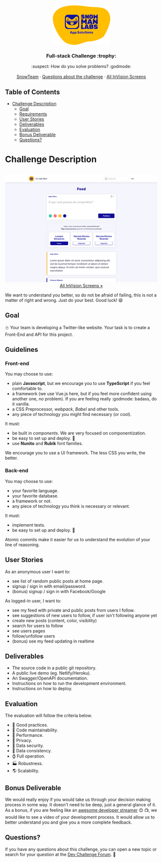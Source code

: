 <br />
<p align="center">
  <a href="https://github.com/snowmanlabs/fullstack-challenge">
    <img src="assets/logo.png" alt="Logo" width="191" height="131">
  </a>

  <h3 align="center">Full-stack Challenge :trophy:</h3>

  <p align="center">
    :suspect: How do you solve problems? :godmode:
    <br />
    <br />
    <a href="https://www.snowmanlabs.com.br/snow-team/">SnowTeam</a>
    ·
    <a href="https://groups.google.com/a/snowmanlabs.com/forum/#!forum/dev.challenge">Questions about the challenge</a>
    ·
    <a href="https://invis.io/AH10GJWZ3EV6">All InVision Screens</a>
  </p>
</p>

## Table of Contents
- [Challenge Description](#challenge-description)
  - [Goal](#goal)
  - [Requirements](#requirements)
  - [User Stories](#user-stories)
  - [Deliverables](#deliverables)
  - [Evaluation](#evaluation)
  - [Bonus Deliverable](#bonus-deliverable)
  - [Questions?](#questions)

# Challenge Description

<p align="center">
    <br/>
    <a href="https://invis.io/AH10GJWZ3EV6">
      <img src="assets/screenshot.png" style="max-height: 640px" alt="Logo"/>
    </a>
    <br/>
    <a href="https://invis.io/AH10GJWZ3EV6">
        All InVision Screens »
    </a>
    <br/>
</p>

We want to understand you better, so do not be afraid of failing, this is not a matter of right and wrong. Just do your best. Good luck! :smile:

## Goal

:snowman: Your team is developing a Twitter-like website. Your task is to create a Front-End and API for this project.

## Guidelines
### Front-end
You may choose to use:
* plain **Javascript**, but we encourage you to use **TypeScript** if you feel comfortable to.
* a framework (we use Vue.js here, but if you feel more confident using another one, no problem). If you are feeling really :godmode: badass, do it vanilla.
* a CSS Preprocessor, *webpack*, *Babel* and other tools.
* any piece of technology you might find necessary (or cool).

It must:
* be built in *components*. We are very focused on componentization.
* be easy to set up and deploy. :children_crossing:
* use **Nunito** and **Rubik** font families.

We encourage you to use a UI framework. The less CSS you write, the better.

### Back-end
You may choose to use:
* your favorite language.
* your favorite database.
* a framework or not.
* any piece of technology you think is necessary or relevant.

It must:
* implement tests.
* be easy to set up and deploy. :children_crossing:

Atomic commits make it easier for us to understand the evolution of your line of reasoning.

## User Stories

As an anonymous user I want to:
* see list of random public posts at home page.
* signup / sign in with email/password.
* (bonus) signup / sign in with Facebook/Google

As logged-in user, I want to:
* see my feed with private and public posts from users I follow.
* see suggestions of new users to follow, if user isn't following anyone yet
* create new posts (content, color, visibility)
* search for users to follow
* see users pages
* follow/unfollow users
* (bonus) see my feed updating in realtime

## Deliverables

* The source code in a public git repository.
* A public live demo (eg. Netlify/Heroku).
* An Swagger/OpenAPI documentation.
* Instructions on how to run the development environment.
* Instructions on how to deploy.


## Evaluation

The evaluation will follow the criteria below.

* :dart: Good practices.
* :wrench: Code maintainability.
* :rocket: Performance.
* :see_no_evil: Privacy.
* :eyes: Data security.
* :dizzy: Data consistency.
* :watch: Full operation.
* :factory: Robustness.
* :earth_americas: Scalability.

## Bonus Deliverable

We would really enjoy if you would take us through your decision making process in some way. It doesn't need to be deep, just a general glance of it. As a bonus, if you are feeling like an [awesome developer streamer](https://github.com/bnb/awesome-developer-streams) :blush: :tv:, we would like to see a video of your development process. It would allow us to better understand you and give you a more complete feedback.

## Questions?

If you have any questions about this challenge, you can open a new topic or search for your question at the [Dev Challenge Forum](https://groups.google.com/a/snowmanlabs.com/forum/#!forum/dev.challenge). :love_letter:
